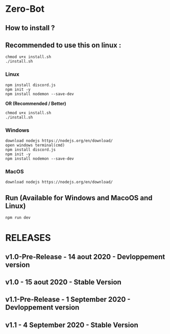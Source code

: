 # Zero-Bot

## How to install ?
## Recommended to use this on linux :
```
chmod u+x install.sh
./install.sh
```

### Linux
```
npm install discord.js
npm init -y
npm install nodemon --save-dev
```
**OR (Recommended / Better)**
```
chmod u+x install.sh
./install.sh
```

### Windows
```
download nodejs https://nodejs.org/en/download/
open windows terminal(cmd)
npm install discord.js
npm init -y
npm install nodemon --save-dev
```
### MacOS
```
download nodejs https://nodejs.org/en/download/
```

## Run (Available for Windows and MacoOS and Linux)

```
npm run dev
```

# RELEASES


## v1.0-Pre-Release - 14 aout 2020 - Devloppement version

## v1.0 - 15 aout 2020 - Stable Version

## v1.1-Pre-Release - 1 September 2020 - Devloppement version

## v1.1 - 4 September 2020 - Stable Version
